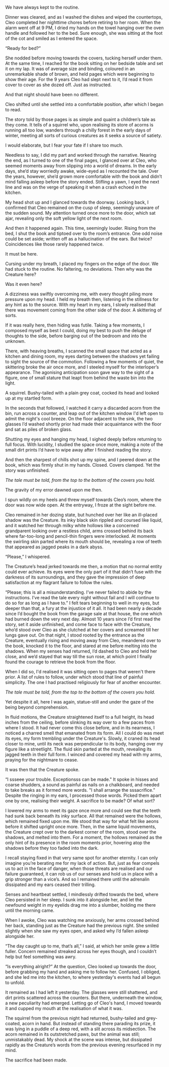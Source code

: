 We have always kept to the routine.

Dinner was cleared, and as I washed the dishes and wiped the countertops, Cleo completed her nighttime chores before retiring to her room. When the alarm went off at 9 PM, I dried my hands on the towel hanging over the oven handle and followed her to the bed. Sure enough, she was sitting at the foot of the cot and smiled as I entered the space. 

“Ready for bed?”

She nodded before moving towards the covers, tucking herself under them. At the same time, I reached for the book sitting on her bedside table and set it on my lap. It was of average size and binding, coloured in an unremarkable shade of brown, and held pages which were beginning to show their age. For the 9 years Cleo had slept next to it, I’d read it from cover to cover as she dozed off. Just as instructed.

And that night should have been no different.

Cleo shifted until she settled into a comfortable position, after which I began to read.

The story told by those pages is as simple and quaint a children’s tale as they come. It tells of a squirrel who, upon realising its store of acorns is running all too low, wanders through a chilly forest in the early days of winter, meeting all sorts of curious creatures as it seeks a source of satiety. 

I would elaborate, but I fear your fate if I share too much.

Needless to say, I did my part and worked through the narrative. Nearing the end, as I turned to one of the final pages, I glanced over at Cleo, who seemed moments away from slipping into a world of dreams. In the early days, she’d stay worriedly awake, wide-eyed as I recounted the tale. Over the years, however, she’d grown more comfortable with the book and didn’t mind falling asleep before the story ended. 
Stifling a yawn, I eyed the next line and was on the verge of speaking it when a crash echoed in the kitchen.

My head shot up and I glanced towards the doorway. Looking back, I confirmed that Cleo remained on the cusp of sleep, seemingly unaware of the sudden sound. My attention turned once more to the door, which sat ajar, revealing only the soft yellow light of the next room.

And then it happened again. This time, seemingly louder. Rising from the bed, I shut the book and tiptoed over to the room’s entrance. One odd noise could be set aside; written off as a hallucination of the ears. But twice? Coincidences like those rarely happened twice.

It must be here. 

Cursing under my breath, I placed my fingers on the edge of the door. We had stuck to the routine. No faltering, no deviations. Then why was the Creature here? 

Was it even here?

A dizziness was swiftly overcoming me, with every thought piling more pressure upon my head. I held my breath then, listening in the stillness for any hint as to the source. With my heart in my ears, I slowly realised that there was movement coming from the other side of the door. A skittering of sorts.

If it was really here, then hiding was futile. Taking a few moments, I composed myself as best I could, doing my best to push the deluge of thoughts to the side, before barging out of the bedroom and into the unknown.

There, with heaving breaths, I scanned the small space that acted as a kitchen and dining room, my eyes darting between the shadows yet failing to sight the source of the commotion. Following a few moments of quiet, the skittering broke the air once more, and I steeled myself for the interloper’s appearance. 
The agonising anticipation soon gave way to the sight of a figure, one of small stature that leapt from behind the waste bin into the light.

A squirrel. Bushy-tailed with a plain grey coat, cocked its head and looked up at my startled form.

In the seconds that followed, I watched it carry a discarded acorn from the bin, run across a counter, and leap out of the kitchen window I'd left open to admit the night's cool breeze. On the floor adjacent to the sink, the two glasses I’d washed shortly prior had made their acquaintance with the floor and sat as piles of broken glass. 

Shutting my eyes and hanging my head, I sighed deeply before returning to full focus. With lucidity, I studied the space once more, making a note of the small dirt prints I’d have to wipe away after I finished reading the story.

And then the sharpest of chills shot up my spine, and I peered down at the book, which was firmly shut in my hands. Closed. Covers clamped.
Yet the story was unfinished.

*The tale must be told, from the top to the bottom of the covers you hold.*

The gravity of my error dawned upon me then.

I spun wildly on my heels and threw myself towards Cleo’s room, where the door was now wide open. At the entryway, I froze at the sight before me.

Cleo remained in her dozing state, but hunched over her like an ill-placed shadow was the Creature. Its inky black skin rippled and coursed like liquid, and it watched her through milky white hollows like a concerned grandparent looking over a restless child, arms crossed behind its back where far-too-long and pencil-thin fingers were interlocked. At moments the swirling skin parted where its mouth should be, revealing a row of teeth that appeared as jagged peaks in a dark abyss.

“Please,” I whispered. 

The Creature’s head jerked towards me then, a motion that no normal entity could ever achieve. Its eyes were the only part of it that didn’t fuse with the darkness of its surroundings, and they gave the impression of deep satisfaction at my flagrant failure to follow the rules.

“Please; this is all a misunderstanding. I’ve never failed to abide by the instructions. I’ve read the tale every night without fail and I will continue to do so for as long as I have to.” I felt tears beginning to well in my eyes, but deeper than that, a fury at the injustice of it all. It had been nearly a decade since I’d bought the book from the garage sale at that house, the one which had burned down the very next day. Almost 10 years since I’d first read the story, set it aside unfinished, and come face to face with the Creature, who’d stood over Cleo as she clutched at her covers and screamed till her lungs gave out. On that night, I stood rooted by the entrance as the Creature, eventually rising and moving away from Cleo, meandered over to the book, knocked it to the floor, and stared at me before melting into the shadows. When my senses had returned, I’d dashed to Cleo and held her close, and we’d stayed that way till the sun rose, at which point I finally found the courage to retrieve the book from the floor. 

When I did so, I'd realised it was sitting open to pages that weren't there prior. A list of rules to follow, under which stood that line of painful simplicity. The one I had practised religiously for fear of another encounter.

*The tale must be told, from the top to the bottom of the covers you hold.*

Yet despite it all, here I was again, statue-still and under the gaze of the being beyond comprehension. 

In fluid motions, the Creature straightened itself to a full height, its head inches from the ceiling, before slinking its way over to a few paces from where I stood. It had never come this close before, and in its nearness, I noticed a charred smell that emanated from its form. All I could do was meet its eyes, my form trembling under the Creature's. Slowly, it craned its head closer to mine, until its neck was perpendicular to its body, hanging over my figure like a streetlight. The fluid skin parted at the mouth, revealing its jagged teeth in their full form. I winced and covered my head with my arms, praying for the nightmare to cease. 

It was then that the Creature spoke.

“I ssseee your trouble. Exceptionsss can be made." It spoke in hisses and coarse shudders, a sound as painful as nails on a chalkboard, and needed to take breaks as it formed more words. "I shall arrange the sssacrifice.” Despite the ringing in my ears, I processed those words. Picked them apart one by one, realising their weight. A sacrifice to be made? Of what sort?

I lowered my arms to meet its gaze once more and could see that the teeth had sunk back beneath its inky surface. All that remained were the hollows, which remained fixed upon me. We stood that way for what felt like aeons before it shifted upright once more.
Then, in the same liquid movements, the Creature crept over to the darkest corner of the room, stood over the shadows, and melted into them. For a moment, the hollows remained as the only hint of its presence in the room moments prior, hovering atop the shadows before they too faded into the dark.

I recall staying fixed in that very same spot for another eternity. I can only imagine you’re berating me for my lack of action. But, just as fear compels us to act in the face of danger, when those threats are realised and our failure guaranteed, it can rob us of our senses and hold us in place with a grip stronger than a vice’s. And so I remained there until the adrenalin dissipated and my ears ceased their trilling. 

Senses and heartbeat settled, I mindlessly drifted towards the bed, where Cleo persisted in her sleep. I sunk into it alongside her, and let the newfound weight in my eyelids drag me into a slumber, holding me there until the morning came. 

When I awoke, Cleo was watching me anxiously, her arms crossed behind her back, standing just as the Creature had the previous night. She smiled slightly when she saw my eyes open, and asked why I’d fallen asleep alongside her.

“The day caught up to me, that’s all,” I said, at which her smile grew a little fuller. Concern remained streaked across her eyes though, and I couldn’t help but feel something was awry.
 
“Is everything alright?” At the question, Cleo looked up towards the door, before grabbing my hand and asking me to follow her. Confused, I obliged, and she led me into the kitchen, to where yesterday's events had all begun to unfold. 

It remained as I had left it yesterday. The glasses were still shattered, and dirt prints scattered across the counters. But there, underneath the window, a new peculiarity had emerged. Letting go of Cleo's hand, I moved towards it and cupped my mouth at the realisation of what it was.

The squirrel from the previous night had returned, bushy-tailed and grey-coated, acorn in hand. But instead of standing there parading its prize, it was lying in a puddle of a deep red, with a slit across its midsection. The acorn remained in its outstretched paws, but the animal was still; unmistakably dead. My shock at the scene was intense, but dissipated rapidly as the Creature’s words from the previous evening resurfaced in my mind.

The sacrifice had been made.